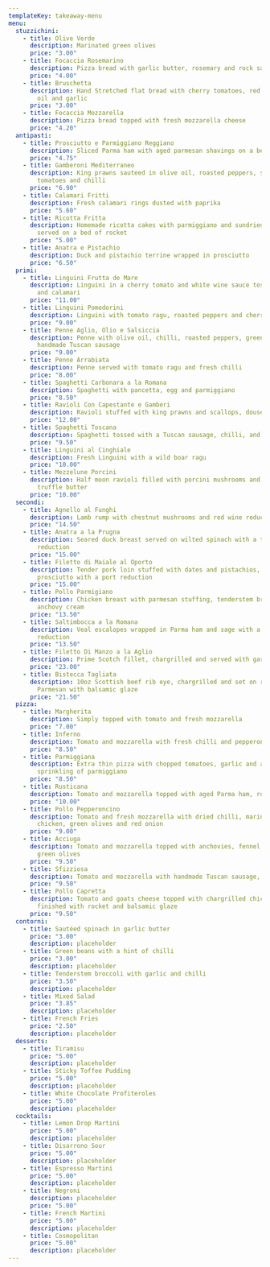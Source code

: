 ```yaml
---
templateKey: takeaway-menu
menu:
  stuzzichini:
    - title: Olive Verde
      description: Marinated green olives
      price: "3.00"
    - title: Focaccia Rosemarino
      description: Pizza bread with garlic butter, rosemary and rock salt
      price: "4.00"
    - title: Bruschetta
      description: Hand Stretched flat bread with cherry tomatoes, red onion, olive
        oil and garlic
      price: "3.00"
    - title: Focaccia Mozzarella
      description: Pizza bread topped with fresh mozzarella cheese
      price: "4.20"
  antipasti:
    - title: Prosciutto e Parmiggiano Reggiano
      description: Sliced Parma ham with aged parmesan shavings on a bed of rocket
      price: "4.75"
    - title: Gamberoni Mediterraneo
      description: King prawns sauteed in olive oil, roasted peppers, sundried
        tomatoes and chilli
      price: "6.90"
    - title: Calamari Fritti
      description: Fresh calamari rings dusted with paprika
      price: "5.60"
    - title: Ricotta Fritta
      description: Homemade ricotta cakes with parmiggiano and sundried tomatoes
        served on a bed of rocket
      price: "5.00"
    - title: Anatra e Pistachio
      description: Duck and pistachio terrine wrapped in prosciutto
      price: "6.50"
  primi:
    - title: Linguini Frutta de Mare
      description: Linguini in a cherry tomato and white wine sauce tossed with prawns
        and calamari
      price: "11.00"
    - title: Linguini Pomodorini
      description: Linguini with tomato ragu, roasted peppers and cherry tomatoes
      price: "9.00"
    - title: Penne Aglio, Olio e Salsiccia
      description: Penne with olive oil, chilli, roasted peppers, green olives and
        handmade Tuscan sausage
      price: "9.00"
    - title: Penne Arrabiata
      description: Penne served with tomato ragu and fresh chilli
      price: "8.00"
    - title: Spaghetti Carbonara a la Romana
      description: Spaghetti with pancetta, egg and parmiggiano
      price: "8.50"
    - title: Ravioli Con Capestante e Gamberi
      description: Ravioli stuffed with king prawns and scallops, doused in sage butter
      price: "12.00"
    - title: Spaghetti Toscana
      description: Spaghetti tossed with a Tuscan sausage, chilli, and ricotta ragu
      price: "9.50"
    - title: Linguini al Cinghiale
      description: Fresh Linguini with a wild boar ragu
      price: "10.00"
    - title: Mezzelune Porcini
      description: Half moon ravioli filled with porcini mushrooms and served in a
        truffle butter
      price: "10.00"
  secondi:
    - title: Agnello al Funghi
      description: Lamb rump with chestnut mushrooms and red wine reduction
      price: "14.50"
    - title: Anatra a la Prugna
      description: Seared duck breast served on wilted spinach with a thyme and plum
        reduction
      price: "15.00"
    - title: Filetto di Maiale al Oporto
      description: Tender pork loin stuffed with dates and pistachios, wrapped in
        prosciutto with a port reduction
      price: "15.00"
    - title: Pollo Parmigiano
      description: Chicken breast with parmesan stuffing, tenderstem broccoli and
        anchovy cream
      price: "13.50"
    - title: Saltimbocca a la Romana
      description: Veal escalopes wrapped in Parma ham and sage with a rich Marsala
        reduction
      price: "13.50"
    - title: Filetto Di Manzo a la Aglio
      description: Prime Scotch fillet, chargrilled and served with garlic butter
      price: "23.00"
    - title: Bistecca Tagliata
      description: 10oz Scottish beef rib eye, chargrilled and set on rocket and
        Parmesan with balsamic glaze
      price: "21.50"
  pizza:
    - title: Margherita
      description: Simply topped with tomato and fresh mozzarella
      price: "7.00"
    - title: Inferno
      description: Tomato and mozzarella with fresh chilli and pepperoni sausage
      price: "8.50"
    - title: Parmiggiana
      description: Extra thin pizza with chopped tomatoes, garlic and a generous
        sprinkling of parmiggiano
      price: "8.50"
    - title: Rusticana
      description: Tomato and mozzarella topped with aged Parma ham, rocket and parmesan
      price: "10.00"
    - title: Pollo Pepperoncino
      description: Tomato and fresh mozzarella with dried chilli, marinated spicy
        chicken, green olives and red onion
      price: "9.00"
    - title: Acciuga
      description: Tomato and mozzarella topped with anchovies, fennel seed salami and
        green olives
      price: "9.50"
    - title: Sfizziosa
      description: Tomato and mozzarella with handmade Tuscan sausage, red onion and chilli
      price: "9.50"
    - title: Pollo Capretta
      description: Tomato and goats cheese topped with chargrilled chicken and
        finished with rocket and balsamic glaze
      price: "9.50"
  contorni:
    - title: Sautéed spinach in garlic butter
      price: "3.00"
      description: placeholder
    - title: Green beans with a hint of chilli
      price: "3.00"
      description: placeholder
    - title: Tenderstem broccoli with garlic and chilli
      price: "3.50"
      description: placeholder
    - title: Mixed Salad
      price: "3.85"
      description: placeholder
    - title: French Fries
      price: "2.50"
      description: placeholder
  desserts:
    - title: Tiramisu
      price: "5.00"
      description: placeholder
    - title: Sticky Toffee Pudding
      price: "5.00"
      description: placeholder
    - title: White Chocolate Profiteroles
      price: "5.00"
      description: placeholder
  cocktails:
    - title: Lemon Drop Martini
      price: "5.00"
      description: placeholder
    - title: Disarrono Sour
      price: "5.00"
      description: placeholder
    - title: Espresso Martini
      price: "5.00"
      description: placeholder
    - title: Negroni
      description: placeholder
      price: "5.00"
    - title: French Martini
      price: "5.00"
      description: placeholder
    - title: Cosmopolitan
      price: "5.00"
      description: placeholder
---
```

